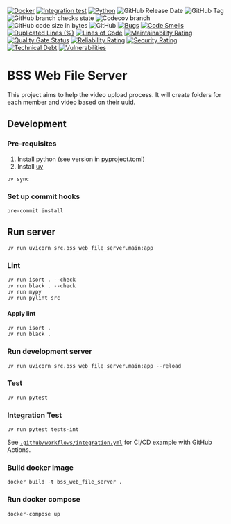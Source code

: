 [![Docker](https://github.com/BSStudio/bss-web-file-api/actions/workflows/docker.yml/badge.svg)](https://github.com/BSStudio/bss-web-file-api/actions/workflows/docker.yml)
[![Integration test](https://github.com/BSStudio/bss-web-file-api/actions/workflows/integration.yml/badge.svg)](https://github.com/BSStudio/bss-web-file-api/actions/workflows/integration.yml)
[![Python](https://github.com/BSStudio/bss-web-file-api/actions/workflows/python.yml/badge.svg)](https://github.com/BSStudio/bss-web-file-api/actions/workflows/python.yml)
![GitHub Release Date](https://img.shields.io/github/release-date/BSStudio/bss-web-file-api)
![GitHub Tag](https://img.shields.io/github/v/tag/BSStudio/bss-web-file-api)
![GitHub branch checks state](https://img.shields.io/github/checks-status/BSStudio/bss-web-file-api/main)
![Codecov branch](https://img.shields.io/codecov/c/gh/BSStudio/bss-web-file-api/main)
![GitHub code size in bytes](https://img.shields.io/github/languages/code-size/BSStudio/bss-web-file-api)
![GitHub](https://img.shields.io/github/license/BSStudio/bss-web-file-api)
[![Bugs](https://sonarcloud.io/api/project_badges/measure?project=BSStudio_bss-web-file-api&metric=bugs)](https://sonarcloud.io/dashboard?id=BSStudio_bss-web-file-api)
[![Code Smells](https://sonarcloud.io/api/project_badges/measure?project=BSStudio_bss-web-file-api&metric=code_smells)](https://sonarcloud.io/dashboard?id=BSStudio_bss-web-file-api)
[![Duplicated Lines (%)](https://sonarcloud.io/api/project_badges/measure?project=BSStudio_bss-web-file-api&metric=duplicated_lines_density)](https://sonarcloud.io/dashboard?id=BSStudio_bss-web-file-api)
[![Lines of Code](https://sonarcloud.io/api/project_badges/measure?project=BSStudio_bss-web-file-api&metric=ncloc)](https://sonarcloud.io/dashboard?id=BSStudio_bss-web-file-api)
[![Maintainability Rating](https://sonarcloud.io/api/project_badges/measure?project=BSStudio_bss-web-file-api&metric=sqale_rating)](https://sonarcloud.io/dashboard?id=BSStudio_bss-web-file-api)
[![Quality Gate Status](https://sonarcloud.io/api/project_badges/measure?project=BSStudio_bss-web-file-api&metric=alert_status)](https://sonarcloud.io/dashboard?id=BSStudio_bss-web-file-api)
[![Reliability Rating](https://sonarcloud.io/api/project_badges/measure?project=BSStudio_bss-web-file-api&metric=reliability_rating)](https://sonarcloud.io/dashboard?id=BSStudio_bss-web-file-api)
[![Security Rating](https://sonarcloud.io/api/project_badges/measure?project=BSStudio_bss-web-file-api&metric=security_rating)](https://sonarcloud.io/dashboard?id=BSStudio_bss-web-file-api)
[![Technical Debt](https://sonarcloud.io/api/project_badges/measure?project=BSStudio_bss-web-file-api&metric=sqale_index)](https://sonarcloud.io/dashboard?id=BSStudio_bss-web-file-api)
[![Vulnerabilities](https://sonarcloud.io/api/project_badges/measure?project=BSStudio_bss-web-file-api&metric=vulnerabilities)](https://sonarcloud.io/dashboard?id=BSStudio_bss-web-file-api)

# BSS Web File Server

This project aims to help the video upload process.
It will create folders for each member and video
based on their uuid.

## Development

### Pre-requisites

1. Install python (see version in pyproject.toml)
2. Install [uv](https://docs.astral.sh/uv/)

```shell
uv sync
```

### Set up commit hooks

```shell
pre-commit install
```

## Run server

```shell
uv run uvicorn src.bss_web_file_server.main:app
```

### Lint

```shell
uv run isort . --check
uv run black . --check
uv run mypy
uv run pylint src
```

#### Apply lint

```shell
uv run isort .
uv run black .
```

### Run development server

```shell
uv run uvicorn src.bss_web_file_server.main:app --reload
```


### Test

```shell
uv run pytest
```

### Integration Test

```shell
uv run pytest tests-int
```

See [`.github/workflows/integration.yml`](.github/workflows/integration.yml) for CI/CD example with GitHub Actions.

### Build docker image

```shell
docker build -t bss_web_file_server .
```

### Run docker compose

```shell
docker-compose up
```
